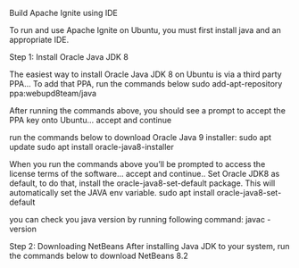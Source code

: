 Build Apache Ignite using IDE

To run and use Apache Ignite on Ubuntu, you must first install java and an appropriate IDE.


Step 1: Install Oracle Java JDK 8

The easiest way to install Oracle Java JDK 8 on Ubuntu is via a third party PPA… To add that PPA, run the commands below
   sudo add-apt-repository ppa:webupd8team/java

After running the commands above, you should see a prompt to accept the PPA key onto Ubuntu… accept and continue

run the commands below to download Oracle Java 9 installer:
  sudo apt update
  sudo apt install oracle-java8-installer

When you run the commands above you’ll be prompted to access the license terms of the software… accept and continue..
Set Oracle JDK8 as default, to do that, install the oracle-java8-set-default package. This will automatically set the JAVA env variable.
  sudo apt install oracle-java8-set-default

you can check you java version by running following command:
  javac -version


Step 2: Downloading NetBeans
After installing Java JDK to your system, run the commands below to download NetBeans 8.2
